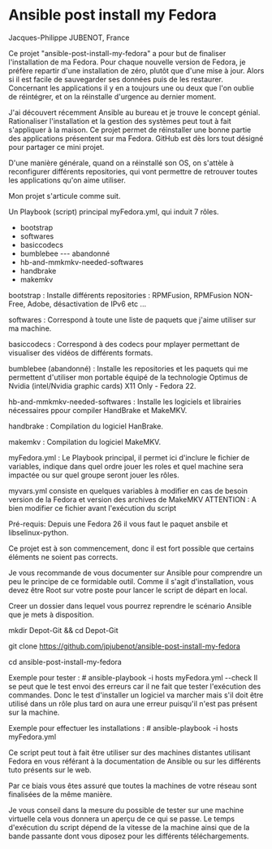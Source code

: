 # Ansible post install my Fedora
Jacques-Philippe JUBENOT, France

Ce projet "ansible-post-install-my-fedora" a pour but de finaliser l'installation de ma Fedora.
Pour chaque nouvelle version de Fedora, je préfère repartir d'une installation de zéro, plutôt que d'une mise à jour.
Alors si il est facile de sauvegarder ses données puis de les restaurer.
Concernant les applications il y en a toujours une ou deux que l'on oublie de réintégrer, et on la réinstalle d'urgence au dernier moment.

J'ai découvert récemment Ansible au bureau et je trouve le concept génial.
Rationaliser l'installation et la gestion des systèmes peut tout à fait s'appliquer à la maison.
Ce projet permet de réinstaller une bonne partie des applications présentent sur ma Fedora.
GitHub est dès lors tout désigné pour partager ce mini projet.

D'une manière générale, quand on a réinstallé son OS, on s'attèle à reconfigurer différents repositories, qui vont permettre de
retrouver toutes les applications qu'on aime utiliser.

Mon projet s'articule comme suit.

Un Playbook (script) principal myFedora.yml, qui induit 7 rôles.
- bootstrap
- softwares
- basiccodecs
- bumblebee --- abandonné
- hb-and-mmkmkv-needed-softwares
- handbrake
- makemkv

bootstrap		               : Installe différents repositories : RPMFusion, RPMFusion NON-Free, Adobe, désactivation de IPv6 etc ...

softwares		               : Correspond à toute une liste de paquets que j'aime utiliser sur ma machine.

basiccodecs		               : Correspond à des codecs pour mplayer permettant de visualiser des vidéos de différents formats.

bumblebee (abandonné)          : Installe les repositories et les paquets qui me permettent d'utiliser mon portable équipé de la
                                 technologie Optimus de Nvidia (intel/Nvidia graphic cards) X11 Only - Fedora 22.

hb-and-mmkmkv-needed-softwares : Installe les logiciels et librairies nécessaires ppour compiler HandBrake et MakeMKV.

handbrake                      : Compilation du logiciel HanBrake.

makemkv                        : Compilation du logiciel MakeMKV.

myFedora.yml                   : Le Playbook principal, il permet ici d'inclure le fichier de variables, indique dans quel ordre jouer les roles et
                                 quel machine sera impactée ou sur quel groupe seront jouer les rôles.

myvars.yml    consiste en quelques variables à modifier en cas de besoin
              version de la Fedora et version des archives de MakeMKV
              ATTENTION : A bien modifier ce fichier avant l'exécution du script
               

Pré-requis:
Depuis une Fedora 26 il vous faut le paquet ansbile et libselinux-python.

Ce projet est à son commencement, donc il est fort possible que certains éléments ne soient pas corrects.

Je vous recommande de vous documenter sur Ansible pour comprendre un peu le principe de ce formidable outil.
Comme il s'agit d'installation, vous devez être Root sur votre poste pour lancer le script de départ en local.

Creer un dossier dans lequel vous pourrez reprendre le scénario Ansible que je mets à disposition.

mkdir Depot-Git && cd Depot-Git

git clone https://github.com/jpjubenot/ansible-post-install-my-fedora

cd ansible-post-install-my-fedora

Exemple pour tester : # ansible-playbook -i hosts myFedora.yml --check
Il se peut que le test envoi des erreurs car il ne fait que tester l'exécution des commandes.
Donc le test d'installer un logiciel va marcher mais s'il doit être utilisé dans un rôle plus tard on aura une erreur puisqu'il n'est pas présent sur la machine.

Exemple pour effectuer les installations : # ansible-playbook  -i hosts myFedora.yml

Ce script peut tout à fait être utiliser sur des machines distantes utilisant Fedora en vous référant à la documentation de Ansible
ou sur les différents tuto présents sur le web.

Par ce biais vous êtes assuré que toutes la machines de votre réseau sont finalisées de la même manière.

Je vous conseil dans la mesure du possible de tester sur une machine virtuelle cela vous donnera un aperçu de ce qui se passe.
Le temps d'exécution du script dépend de la vitesse de la machine ainsi que de la bande passante dont vous diposez pour les différents téléchargements.
